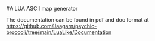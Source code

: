 #A LUA ASCII map generator


The documentation can be found in pdf and doc format at https://github.com/Jaagarn/psychic-broccoli/tree/main/LuaLike/Documentation
